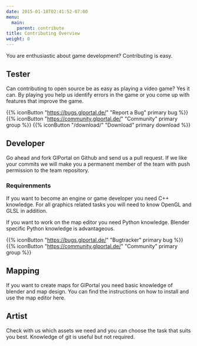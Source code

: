 ```yaml
---
date: 2015-01-18T02:41:52-07:00
menu:
  main:
    parent: contribute
title: Contributing Overview
weight: 0
---
```

You are enthusiastic about game development? Contributing is easy.
## Tester
Can contributing to open source be as easy as playing a video game? Yes it can.
By playing you help us identify errors in the game or you come up with features that improve the game.

{{% iconButton "https://bugs.glportal.de/" "Report a Bug" primary bug %}}
{{% iconButton "https://community.glportal.de/" "Community" primary group %}}
{{% iconButton "/download/" "Download" primary download %}}


## Developer
Go ahead and fork GlPortal on Github and send us a pull request. If we like your commits we will make you a permanent member of the team with push permission to the team repository.

### Requirenments
If you want to become an engine or game developer you need C++ knowledge. For all graphics related tasks you will need to know OpenGL and GLSL in addition.

If you want to work on the map editor you need Python knowledge. Blender specific Python knowledge is advantageous.

{{% iconButton "https://bugs.glportal.de/" "Bugtracker" primary bug %}}
{{% iconButton "https://community.glportal.de/" "Community" primary group %}}

## Mapping
If you want to create maps for GlPortal you need basic knowledge of blender and map design. You can find the instructions on how to install and use the map editor here.
## Artist
Check with us which assets we need and you can choose the task that suits you best.
Knowledge of git is useful but not required.
